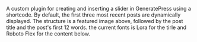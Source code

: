 A custom plugin for creating and inserting a slider in GeneratePress using a shortcode. By default, the first three most recent posts are dynamically displayed. The structure is a featured image above, followed by the post title and the post's first 12 words. the current fonts is Lora for the tirle and Roboto Flex for the content below. 
